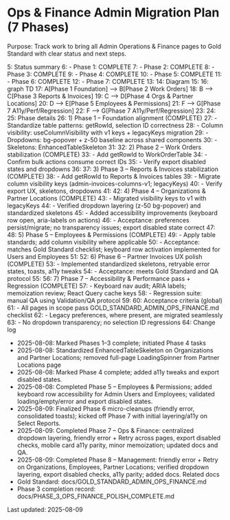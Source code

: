 # Ops & Finance Admin Migration Plan (7 Phases)

Purpose: Track work to bring all Admin Operations & Finance pages to Gold Standard with clear status and next steps.

5: Status summary
6: - Phase 1: COMPLETE
7: - Phase 2: COMPLETE
8: - Phase 3: COMPLETE
9: - Phase 4: COMPLETE
10: - Phase 5: COMPLETE
11: - Phase 6: COMPLETE
12: - Phase 7: COMPLETE
13: 
14: Diagram
15: <lov-mermaid>
16: graph TD
17:   A[Phase 1 Foundation] --> B[Phase 2 Work Orders]
18:   B --> C[Phase 3 Reports & Invoices]
19:   C --> D[Phase 4 Orgs & Partner Locations]
20:   D --> E[Phase 5 Employees & Permissions]
21:   F --> G[Phase 7 A11y/Perf/Regression]
22:   F --> G[Phase 7 A11y/Perf/Regression]
23: </lov-mermaid>
24: 
25: Phase details
26: 1) Phase 1 – Foundation alignment (COMPLETE)
27: - Standardize table patterns: getRowId, selection ID correctness
28: - Column visibility: useColumnVisibility with v1 keys + legacyKeys migration
29: - Dropdowns: bg-popover + z-50 baseline across shared components
30: - Skeletons: EnhancedTableSkeleton
31: 
32: 2) Phase 2 – Work Orders stabilization (COMPLETE)
33: - Add getRowId to WorkOrderTable
34: - Confirm bulk actions consume correct IDs
35: - Verify export disabled states and dropdowns
36: 
37: 3) Phase 3 – Reports & Invoices stabilization (COMPLETE)
38: - Add getRowId to Reports & Invoices tables
39: - Migrate column visibility keys (admin-invoices-columns-v1; legacyKeys)
40: - Verify export UX, skeletons, dropdowns
41: 
42: 4) Phase 4 – Organizations & Partner Locations (COMPLETE)
43: - Migrated visibility keys to v1 with legacyKeys
44: - Verified dropdown layering (z-50 bg-popover) and standardized skeletons
45: - Added accessibility improvements (keyboard row open, aria-labels on actions)
46: - Acceptance: preferences persist/migrate; no transparency issues; export disabled state correct
47: 
48: 5) Phase 5 – Employees & Permissions (COMPLETE)
49: - Apply table standards; add column visibility where applicable
50: - Acceptance: matches Gold Standard checklist; keyboard row activation implemented for Users and Employees
51: 
52: 6) Phase 6 – Partner Invoices UX polish (COMPLETE)
53: - Implemented standardized skeletons, retryable error states, toasts, a11y tweaks
54: - Acceptance: meets Gold Standard and QA protocol
55: 
56: 7) Phase 7 – Accessibility & Performance pass + Regression (COMPLETE)
57: - Keyboard nav audit; ARIA labels; memoization review; React Query cache keys
58: - Regression suite: manual QA using Validation/QA protocol
59: 
60: Acceptance criteria (global)
61: - All pages in scope pass GOLD_STANDARD_ADMIN_OPS_FINANCE.md checklist
62: - Legacy preferences, where present, are migrated seamlessly
63: - No dropdown transparency; no selection ID regressions
64: 
Change log
- 2025-08-08: Marked Phases 1–3 complete; initiated Phase 4 tasks
- 2025-08-08: Standardized EnhancedTableSkeleton on Organizations and Partner Locations; removed full-page LoadingSpinner from Partner Locations page
- 2025-08-08: Marked Phase 4 complete; added a11y tweaks and export disabled states.
- 2025-08-08: Completed Phase 5 – Employees & Permissions; added keyboard row accessibility for Admin Users and Employees; validated loading/empty/error and export disabled states.
- 2025-08-09: Finalized Phase 6 micro-cleanups (friendly error, consolidated toasts); kicked off Phase 7 with initial layering/a11y on Select Reports.
- 2025-08-09: Completed Phase 7 – Ops & Finance: centralized dropdown layering, friendly error + Retry across pages, export disabled checks, mobile card a11y parity, minor memoization; updated docs and QA.
- 2025-08-09: Completed Phase 8 – Management: friendly error + Retry on Organizations, Employees, Partner Locations; verified dropdown layering, export disabled checks, a11y parity; added docs.
Related docs
- Gold Standard: docs/GOLD_STANDARD_ADMIN_OPS_FINANCE.md
- Phase 3 completion record: docs/PHASE_3_OPS_FINANCE_POLISH_COMPLETE.md

Last updated: 2025-08-09